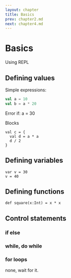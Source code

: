 ```yaml
---
layout: chapter
title: Basics
prev: chapter2.md
next: chapter4.md
---
```


# Basics

Using REPL

## Defining values

Simple expressions:

``` scala
val a = 10
val b = a * 20
```

Error if:
a = 30

Blocks

```
val c = {
  val d = a * a
  d / 2
}
```

## Defining variables

```
var v = 30
v = 40
```

## Defining functions

```
def square(x:Int) = x * x
```

## Control statements

### if else

### while, do while

### for loops
none, wait for it.
